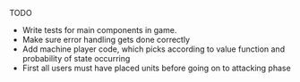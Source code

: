 TODO
- Write tests for main components in game.
- Make sure error handling gets done correctly
- Add machine player code, which picks according to value function and probability of state occurring
- First all users must have placed units before going on to attacking phase